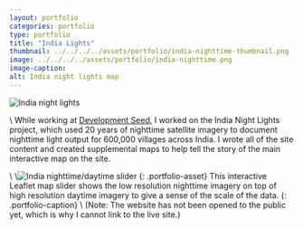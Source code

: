```yaml
---
layout: portfolio
categories: portfolio
type: portfolio
title: "India Lights"
thumbnail: ../../../../assets/portfolio/india-nighttime-thumbnail.png
image: ../../../../assets/portfolio/india-nighttime.png
image-caption:
alt: India night lights map
---
```

![India night lights]({{page.image}})

\\
While working at [Development Seed](https://developmentseed.org/), I worked on the India Night Lights project, which used 20 years of nighttime satellite imagery to document nighttime light output for 600,000 villages across India. I wrote all of the site content and created supplemental maps to help tell the story of the main interactive map on the site.

\\
\\![India nighttime/daytime slider](../../../../assets/portfolio/india-nighttime-daytime.gif)
{: .portfolio-asset}
This interactive Leaflet map slider shows the low resolution nighttime imagery on top of high resolution daytime imagery to give a sense of the scale of the data.
{: .portfolio-caption}
\\
(Note: The website has not been opened to the public yet, which is why I cannot link to the live site.)
